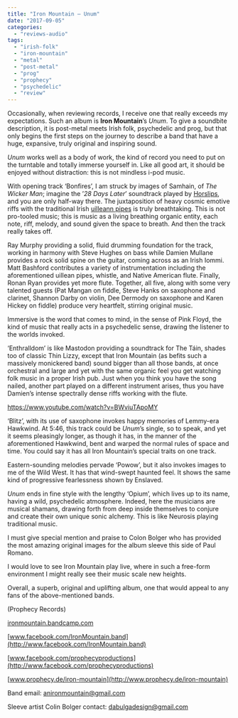 ```yaml
---
title: "Iron Mountain – Unum"
date: "2017-09-05"
categories: 
  - "reviews-audio"
tags: 
  - "irish-folk"
  - "iron-mountain"
  - "metal"
  - "post-metal"
  - "prog"
  - "prophecy"
  - "psychedelic"
  - "review"
---
```


Occasionally, when reviewing records, I receive one that really exceeds my expectations. Such an album is **Iron Mountain**’s _Unum_. To give a soundbite description, it is post-metal meets Irish folk, psychedelic and prog, but that only begins the first steps on the journey to describe a band that have a huge, expansive, truly original and inspiring sound.

_Unum_ works well as a body of work, the kind of record you need to put on the turntable and totally immerse yourself in. Like all good art, it should be enjoyed without distraction: this is not mindless i-pod music.

With opening track ‘Bonfires’, I am struck by images of Samhain, of _The Wicker Man_; imagine the ’_28 Days Later_’ soundtrack played by [Horslips](http://www.horslips.ie/), and you are only half-way there. The juxtaposition of heavy cosmic emotive riffs with the traditional Irish [uilleann pipes](https://en.wikipedia.org/wiki/Uilleann_pipes) is truly breathtaking. This is not pro-tooled music; this is music as a living breathing organic entity, each note, riff, melody, and sound given the space to breath. And then the track really takes off.

Ray Murphy providing a solid, fluid drumming foundation for the track, working in harmony with Steve Hughes on bass while Damien Mullane provides a rock solid spine on the guitar, coming across as an Irish Iommi. Matt Bashford contributes a variety of instrumentation including the aforementioned uillean pipes, whistle, and Native American flute. Finally, Ronan Ryan provides yet more flute. Together, all five, along with some very talented guests (Pat Mangan on fiddle, Steve Hanks on saxophone and clarinet, Shannon Darby on violin, Dee Dermody on saxophone and Karen Hickey on fiddle) produce very heartfelt, stirring original music.

Immersive is the word that comes to mind, in the sense of Pink Floyd, the kind of music that really acts in a psychedelic sense, drawing the listener to the worlds invoked.

‘Enthralldom’ is like Mastodon providing a soundtrack for The Táin, shades too of classic Thin Lizzy, except that Iron Mountain (as befits such a massively monickered band) sound bigger than all those bands, at once orchestral and large and yet with the same organic feel you get watching folk music in a proper Irish pub. Just when you think you have the song nailed, another part played on a different instrument arises, thus you have Damien’s intense spectrally dense riffs working with the flute.

https://www.youtube.com/watch?v=BWviuTApoMY

‘Blitz’, with its use of saxophone invokes happy memories of Lemmy-era Hawkwind. At 5:46, this track could be _Unum_’s single, so to speak, and yet it seems pleasingly longer, as though it has, in the manner of the aforementioned Hawkwind, bent and warped the normal rules of space and time. You could say it has all Iron Mountain’s special traits on one track.

Eastern-sounding melodies pervade ‘Powow’, but it also invokes images to me of the Wild West. It has that wind-swept haunted feel. It shows the same kind of progressive fearlessness shown by Enslaved.

_Unum_ ends in fine style with the lengthy ‘Opium’, which lives up to its name, having a wild, psychedelic atmosphere. Indeed, here the musicians are musical shamans, drawing forth from deep inside themselves to conjure and create their own unique sonic alchemy. This is like Neurosis playing traditional music.

I must give special mention and praise to Colon Bolger who has provided the most amazing original images for the album sleeve this side of Paul Romano.

I would love to see Iron Mountain play live, where in such a free-form environment I might really see their music scale new heights.

Overall, a superb, original and uplifting album, one that would appeal to any fans of the above-mentioned bands.

(Prophecy Records)

[ironmountain.bandcamp.com](https://ironmountain.bandcamp.com/)

[www.facebook.com/IronMountain.band](http://www.facebook.com/IronMountain.band)

[www.facebook.com/prophecyproductions](http://www.facebook.com/prophecyproductions)

[www.prophecy.de/iron-mountain](http://www.prophecy.de/iron-mountain)

Band email: [anironmountain@gmail.com](mailto:anironmountain@gmail.com)

Sleeve artist Colin Bolger contact: [dabulgadesign@gmail.com](mailto:dabulgadesign@gmail.com)
